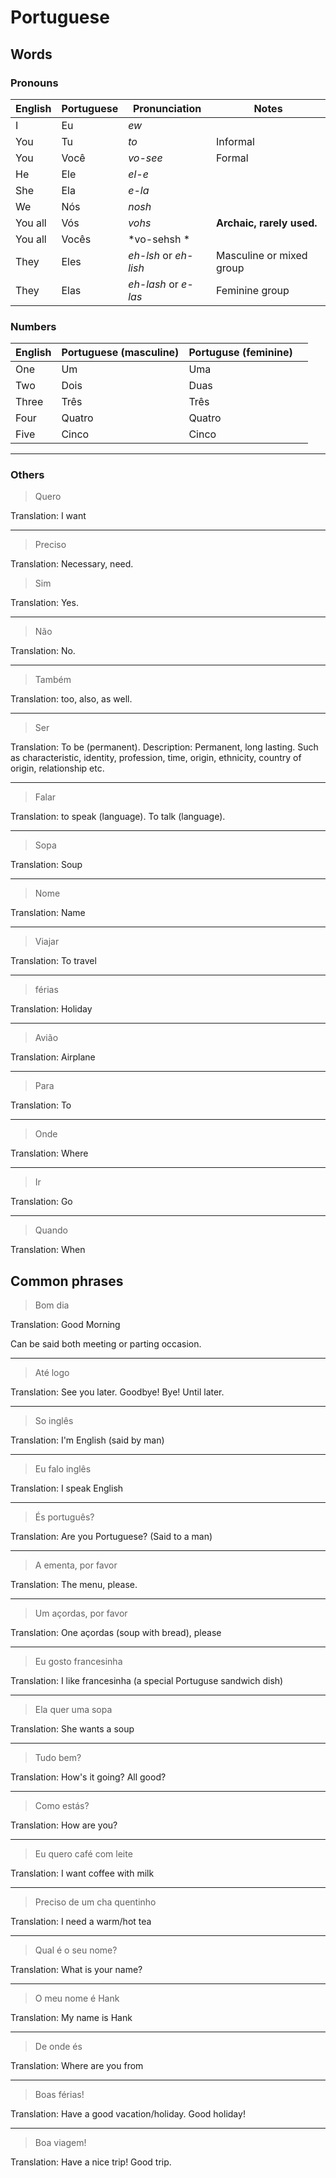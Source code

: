 # Portuguese

## Words

### Pronouns


| English | Portuguese | Pronunciation         | Notes                     |
| ------- | ---------- | --------------------- | ------------------------- |
| I       | Eu         | *ew*                  |                           |
| You     | Tu         | *to*                  | Informal                  |
| You     | Você       | *vo-see*              | Formal                    |
| He      | Ele        | *el-e*                |                           |
| She     | Ela        | *e-la*                |                           |
| We      | Nós        | *nosh*                |                           |
| You all | Vós        | *vohs*                | **Archaic, rarely used.** |
| You all | Vocês      | *vo-sehsh *           |                           |
| They    | Eles       | *eh-lsh* or *eh-lish* | Masculine or mixed group  |
| They    | Elas       | *eh-lash* or *e-las*  | Feminine group            |


### Numbers

| English  | Portuguese (masculine)  | Portuguse (feminine)  |  |
|---|---|---|---|
| One   | Um  | Uma  |   |
| Two   | Dois  | Duas  |   |
| Three   | Três  | Três  |   |
| Four   | Quatro  | Quatro  |   |
| Five   | Cinco  | Cinco  |   |

---

### Others

> Quero

Translation: I want

---

> Preciso

Translation: Necessary, need.


> Sim

Translation: Yes.

--- 


> Não

Translation: No.

---

> Também

Translation: too, also, as well.

---

> Ser

Translation: To be (permanent).
Description: Permanent, long lasting. Such as characteristic, identity, profession, time, origin, ethnicity, country of origin, relationship etc.

---


> Falar

Translation: to speak (language). To talk (language).

---

> Sopa

Translation: Soup

---

> Nome

Translation: Name

---

> Viajar

Translation: To travel

---

> férias

Translation: Holiday

---

> Avião

Translation: Airplane

---

> Para

Translation: To

---

> Onde

Translation: Where

---

> Ir

Translation: Go

---

> Quando

Translation: When


## Common phrases

> Bom dia

Translation: Good Morning

Can be said both meeting or parting occasion.

---

> Até logo

Translation: See you later. Goodbye! Bye! Until later.

---

> So inglês

Translation: I'm English (said by man)

---

> Eu falo inglês

Translation: I speak English

---

> És português?

Translation: Are you Portuguese? (Said to a man)

---

> A ementa, por favor

Translation: The menu, please.

---

> Um açordas, por favor

Translation: One açordas (soup with bread), please

---

> Eu gosto francesinha

Translation: I like francesinha (a special Portuguse sandwich dish)


---

> Ela quer uma sopa

Translation: She wants a soup

---

> Tudo bem?

Translation: How's it going? All good?

---

> Como estás?

Translation: How are you?

---

> Eu quero café com leite

Translation: I want coffee with milk

---

> Preciso de um cha quentinho

Translation: I need a warm/hot tea

---

> Qual é o seu nome?

Translation: What is your name?

---

> O meu nome é Hank

Translation: My name is Hank

---

> De onde és

Translation: Where are you from

---

> Boas férias!

Translation: Have a good vacation/holiday. Good holiday!

---

> Boa viagem!

Translation: Have a nice trip! Good trip.